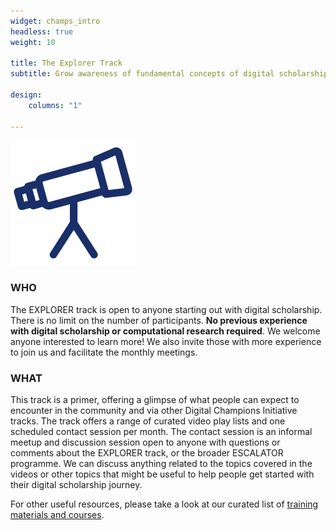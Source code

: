```yaml
---
widget: champs_intro
headless: true
weight: 10

title: The Explorer Track
subtitle: Grow awareness of fundamental concepts of digital scholarship

design:
    columns: "1"

---
```


<img src="explore-icon.svg" width="200px">

### WHO

The EXPLORER track is open to anyone starting out with digital scholarship. There is no limit on the number of participants. 
__No previous experience with digital scholarship or computational research required__. We welcome anyone interested to learn more! We also invite those with more experience to join us and facilitate the monthly meetings. 

### WHAT

This track is a primer, offering a glimpse of what people can expect to encounter in the community and via other Digital Champions Initiative tracks. The track offers a range of curated video play lists and one scheduled contact session per month. The contact session is an informal meetup and discussion session open to anyone with questions or comments about the EXPLORER track, or the broader ESCALATOR programme. We can discuss anything related to the topics covered in the videos or other topics that might be useful to help people get started with their digital scholarship journey. 

For other useful resources, please take a look at our curated list of [training materials and courses](https://escalator.sadilar.org/global-training-resources/).





